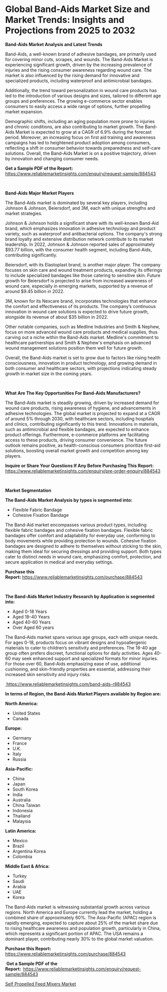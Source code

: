 <p><h1>Global Band-Aids Market Size and Market Trends: Insights and Projections from 2025 to 2032</h1></p><p><strong>Band-Aids Market Analysis and Latest Trends</strong></p>
<p><p>Band-Aids, a well-known brand of adhesive bandages, are primarily used for covering minor cuts, scrapes, and wounds. The Band-Aids Market is experiencing significant growth, driven by the increasing prevalence of injuries and the rising consumer awareness regarding wound care. The market is also influenced by the rising demand for innovative and specialized products, including waterproof and antimicrobial bandages.</p><p>Additionally, the trend toward personalization in wound care products has led to the introduction of various designs and sizes, tailored to different age groups and preferences. The growing e-commerce sector enables consumers to easily access a wide range of options, further propelling market expansion. </p><p>Demographic shifts, including an aging population more prone to injuries and chronic conditions, are also contributing to market growth. The Band-Aids Market is expected to grow at a CAGR of 6.9% during the forecast period. Moreover, an increasing focus on first aid training and awareness campaigns has led to heightened product adoption among consumers, reflecting a shift in consumer behavior towards preparedness and self-care solutions. Overall, the Band-Aids Market is on a positive trajectory, driven by innovation and changing consumer needs.</p></p>
<p><strong>Get a Sample PDF of the Report:&nbsp;</strong> <a href="https://www.reliablemarketinsights.com/enquiry/request-sample/884543?utm_campaign=2800&utm_medium=2&utm_source=Github&utm_content=ia&utm_term=28022025&utm_id=band-aids">https://www.reliablemarketinsights.com/enquiry/request-sample/884543</a></p>
<p>&nbsp;</p>
<p><strong>Band-Aids Major Market Players</strong></p>
<p><p>The Band-Aids market is dominated by several key players, including Johnson & Johnson, Beiersdorf, and 3M, each with unique strengths and market strategies. </p><p>Johnson & Johnson holds a significant share with its well-known Band-Aid brand, which emphasizes innovation in adhesive technology and product variety, such as waterproof and antibacterial options. The company's strong brand loyalty and extensive distribution network contribute to its market leadership. In 2022, Johnson & Johnson reported sales of approximately $93.77 billion, with the consumer health segment, including Band-Aids, contributing significantly.</p><p>Beiersdorf, with its Elastoplast brand, is another major player. The company focuses on skin care and wound treatment products, expanding its offerings to include specialized bandages like those catering to sensitive skin. Future growth for Beiersdorf is projected to arise from increased awareness of wound care, especially in emerging markets, supported by a revenue of around $9.45 billion in 2022.</p><p>3M, known for its Nexcare brand, incorporates technologies that enhance the comfort and effectiveness of its products. The company’s continuous innovation in wound care solutions is expected to drive future growth, alongside its revenue of about $35 billion in 2022.</p><p>Other notable companies, such as Medline Industries and Smith & Nephew, focus on more advanced wound care products and medical supplies, thus carving out a niche within the Band-Aids market. Medline's commitment to healthcare partnerships and Smith & Nephew's emphasis on advanced wound management solutions position them well for future growth.</p><p>Overall, the Band-Aids market is set to grow due to factors like rising health consciousness, innovation in product technology, and growing demand in both consumer and healthcare sectors, with projections indicating steady growth in market size in the coming years.</p></p>
<p>&nbsp;</p>
<p><strong>What Are The Key Opportunities For Band-Aids Manufacturers?</strong></p>
<p><p>The Band-Aids market is steadily growing, driven by increased demand for wound care products, rising awareness of hygiene, and advancements in adhesive technologies. The global market is projected to expand at a CAGR of around 5% through 2030, with healthcare sectors, including hospitals and clinics, contributing significantly to this trend. Innovations in materials, such as antimicrobial and flexible bandages, are expected to enhance product offerings. Furthermore, e-commerce platforms are facilitating access to these products, driving consumer convenience. The future outlook remains positive, as health-conscious consumers prioritize first-aid solutions, boosting overall market growth and competition among key players.</p></p>
<p><strong>Inquire or Share Your Questions If Any Before Purchasing This Report:</strong> <a href="https://www.reliablemarketinsights.com/enquiry/pre-order-enquiry/884543?utm_campaign=2800&utm_medium=2&utm_source=Github&utm_content=ia&utm_term=28022025&utm_id=band-aids">https://www.reliablemarketinsights.com/enquiry/pre-order-enquiry/884543</a></p>
<p>&nbsp;</p>
<p><strong>Market Segmentation</strong></p>
<p><strong>The Band-Aids Market Analysis by types is segmented into:</strong></p>
<p><ul><li>Flexible Fabric Bandage</li><li>Cohesive Fixation Bandage</li></ul></p>
<p><p>The Band-Aid market encompasses various product types, including flexible fabric bandages and cohesive fixation bandages. Flexible fabric bandages offer comfort and adaptability for everyday use, conforming to body movements while providing protection to wounds. Cohesive fixation bandages are designed to adhere to themselves without sticking to the skin, making them ideal for securing dressings and providing support. Both types cater to distinct needs in wound care, emphasizing comfort, protection, and secure application in medical and everyday settings.</p></p>
<p><strong>Purchase this Report:&nbsp;</strong><a href="https://www.reliablemarketinsights.com/purchase/884543?utm_campaign=2800&utm_medium=2&utm_source=Github&utm_content=ia&utm_term=28022025&utm_id=band-aids">https://www.reliablemarketinsights.com/purchase/884543</a></p>
<p>&nbsp;</p>
<p><strong>The Band-Aids Market Industry Research by Application is segmented into:</strong></p>
<p><ul><li>Aged 0-18 Years</li><li>Aged 18-40 Years</li><li>Aged 40-60 Years</li><li>Over Aged 60 years</li></ul></p>
<p><p>The Band-Aids market spans various age groups, each with unique needs. For ages 0-18, products focus on vibrant designs and hypoallergenic materials to cater to children’s sensitivity and preferences. The 18-40 age group often prefers discreet, functional options for daily activities. Ages 40-60 may seek enhanced support and specialized formats for minor injuries. For those over 60, Band-Aids emphasizing ease of use, additional cushioning, and skin-friendly properties are essential, addressing their increased skin sensitivity and injury risks.</p></p>
<p><a href="https://www.reliablemarketinsights.com/band-aids-r884543?utm_campaign=2800&utm_medium=2&utm_source=Github&utm_content=ia&utm_term=28022025&utm_id=band-aids">&nbsp;https://www.reliablemarketinsights.com/band-aids-r884543</a></p>
<p><strong>In terms of Region, the Band-Aids Market Players available by Region are:</strong></p>
<p>
    <p> <strong> North America: </strong>
        <ul>
            <li>United States</li>
            <li>Canada</li>
        </ul>
        </p> 
    <p> <strong> Europe: </strong>
        <ul>
            <li>Germany</li>
            <li>France</li>
            <li>U.K.</li>
            <li>Italy</li>
            <li>Russia</li>
        </ul>
        </p> 
    <p> <strong> Asia-Pacific: </strong>
        <ul>
            <li>China</li>
            <li>Japan</li>
            <li>South Korea</li>
            <li>India</li>
            <li>Australia</li>
            <li>China Taiwan</li>
            <li>Indonesia</li>
            <li>Thailand</li>
            <li>Malaysia</li>
        </ul>
        </p> 
    <p> <strong> Latin America: </strong>
        <ul>
            <li>Mexico</li>
            <li>Brazil</li>
            <li>Argentina Korea</li>
            <li>Colombia</li>
        </ul>
        </p> 
    <p> <strong> Middle East & Africa: </strong>
        <ul>
            <li>Turkey</li>
            <li>Saudi</li>
            <li>Arabia</li>
            <li>UAE</li>
            <li>Korea</li>
        </ul>
    </p>
    </p>
<p><p>The Band-Aids market is witnessing substantial growth across various regions. North America and Europe currently lead the market, holding a combined share of approximately 60%. The Asia-Pacific (APAC) region is rapidly emerging, expected to capture about 25% of the market share due to rising healthcare awareness and population growth, particularly in China, which represents a significant portion of APAC. The USA remains a dominant player, contributing nearly 30% to the global market valuation.</p></p>
<p><strong>Purchase this Report: </strong><a href="https://www.reliablemarketinsights.com/purchase/884543?utm_campaign=2800&utm_medium=2&utm_source=Github&utm_content=ia&utm_term=28022025&utm_id=band-aids">https://www.reliablemarketinsights.com/purchase/884543</a></p>
<p>&nbsp;<strong>Get a Sample PDF of the Report:&nbsp;&nbsp;</strong><a href="https://www.reliablemarketinsights.com/enquiry/request-sample/884543?utm_campaign=2800&utm_medium=2&utm_source=Github&utm_content=ia&utm_term=28022025&utm_id=band-aids">https://www.reliablemarketinsights.com/enquiry/request-sample/884543</a></p>
<p><strong></strong></p>
<p><p><a href="https://github.com/lecaneidreks/Market-Research-Report-List-1/blob/main/self-propelled-feed-mixers-market.md?utm_campaign=2800&utm_medium=2&utm_source=Github&utm_content=ia&utm_term=28022025&utm_id=band-aids">Self Propelled Feed Mixers Market</a></p></p>